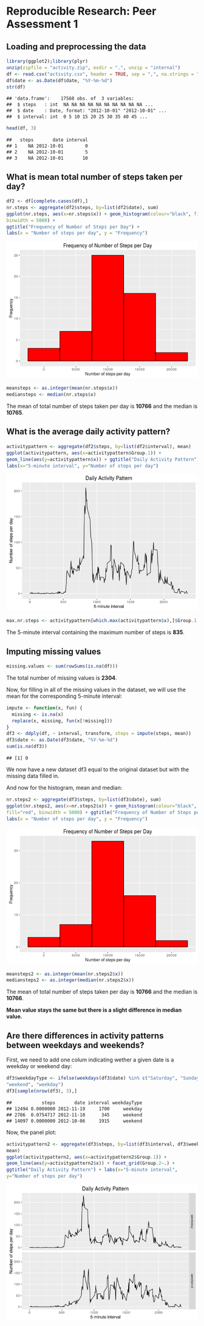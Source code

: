 # Reproducible Research: Peer Assessment 1



## Loading and preprocessing the data


```r
library(ggplot2);library(plyr)
unzip(zipfile = "activity.zip", exdir = ".", unzip = "internal")
df <- read.csv("activity.csv", header = TRUE, sep = ",", na.strings = "NA")
df$date <- as.Date(df$date, "%Y-%m-%d")
str(df)
```

```
## 'data.frame':	17568 obs. of  3 variables:
##  $ steps   : int  NA NA NA NA NA NA NA NA NA NA ...
##  $ date    : Date, format: "2012-10-01" "2012-10-01" ...
##  $ interval: int  0 5 10 15 20 25 30 35 40 45 ...
```

```r
head(df, 3)
```

```
##   steps       date interval
## 1    NA 2012-10-01        0
## 2    NA 2012-10-01        5
## 3    NA 2012-10-01       10
```

## What is mean total number of steps taken per day?


```r
df2 <- df[complete.cases(df),]
nr.steps <- aggregate(df2$steps, by=list(df2$date), sum)
ggplot(nr.steps, aes(x=nr.steps$x)) + geom_histogram(colour="black", fill="red",
binwidth = 5000) + 
ggtitle("Frequency of Number of Steps per Day") + 
labs(x = "Number of steps per day", y = "Frequency")
```

![](figure/RD_PA1-unnamed-chunk-3-1.png)<!-- -->

```r
meansteps <- as.integer(mean(nr.steps$x))
mediansteps <- median(nr.steps$x)
```

The mean of total number of steps taken per day is **10766** and the 
median is **10765**.

## What is the average daily activity pattern?


```r
activitypattern <- aggregate(df2$steps, by=list(df2$interval), mean)
ggplot(activitypattern, aes(x=activitypattern$Group.1)) + 
geom_line(aes(y=activitypattern$x)) + ggtitle("Daily Activity Pattern") + 
labs(x="5-minute interval", y="Number of steps per day")
```

![](figure/RD_PA1-unnamed-chunk-4-1.png)<!-- -->

```r
max.nr.steps <- activitypattern[which.max(activitypattern$x),]$Group.1
```

The 5-minute interval containing the maximum number of 
steps is **835**.

## Imputing missing values


```r
missing.values <- sum(rowSums(is.na(df)))
```

The total number of missing values is **2304**.

Now, for filling in all of the missing values in the dataset, we will use 
the mean for the corresponding 5-minute interval:


```r
impute <- function(x, fun) {
  missing <- is.na(x)
  replace(x, missing, fun(x[!missing]))
}
df3 <- ddply(df, ~ interval, transform, steps = impute(steps, mean))
df3$date <- as.Date(df3$date, "%Y-%m-%d")
sum(is.na(df3))
```

```
## [1] 0
```

We now have a new dataset df3 equal to the original dataset but with 
the missing data filled in.

And now for the histogram, mean and median:


```r
nr.steps2 <- aggregate(df3$steps, by=list(df3$date), sum)
ggplot(nr.steps2, aes(x=nr.steps2$x)) + geom_histogram(colour="black", 
fill="red", binwidth = 5000) + ggtitle("Frequency of Number of Steps per Day") +
labs(x = "Number of steps per day", y = "Frequency")
```

![](figure/RD_PA1-unnamed-chunk-7-1.png)<!-- -->

```r
meansteps2 <- as.integer(mean(nr.steps2$x))
mediansteps2 <- as.integer(median(nr.steps2$x))
```

The mean of total number of steps taken per day is **10766** and 
the median is **10766**.

**Mean value stays the same but there is a slight difference in median value.**

## Are there differences in activity patterns between weekdays and weekends?

First, we need to add one colum indicating wether a given date is a weekday 
or weekend day:


```r
df3$weekdayType <- ifelse(weekdays(df3$date) %in% c("Saturday", "Sunday"), 
"weekend", "weekday")
df3[sample(nrow(df3), 3),]
```

```
##           steps       date interval weekdayType
## 12494 0.0000000 2012-11-19     1700     weekday
## 2786  0.0754717 2012-11-10      345     weekend
## 14097 0.0000000 2012-10-06     1915     weekend
```

Now, the panel plot:


```r
activitypattern2 <- aggregate(df3$steps, by=list(df3$interval, df3$weekdayType),
mean)
ggplot(activitypattern2, aes(x=activitypattern2$Group.1)) + 
geom_line(aes(y=activitypattern2$x)) + facet_grid(Group.2~.) + 
ggtitle("Daily Activity Pattern") + labs(x="5-minute interval", 
y="Number of steps per day")
```

![](figure/RD_PA1-unnamed-chunk-9-1.png)<!-- -->
